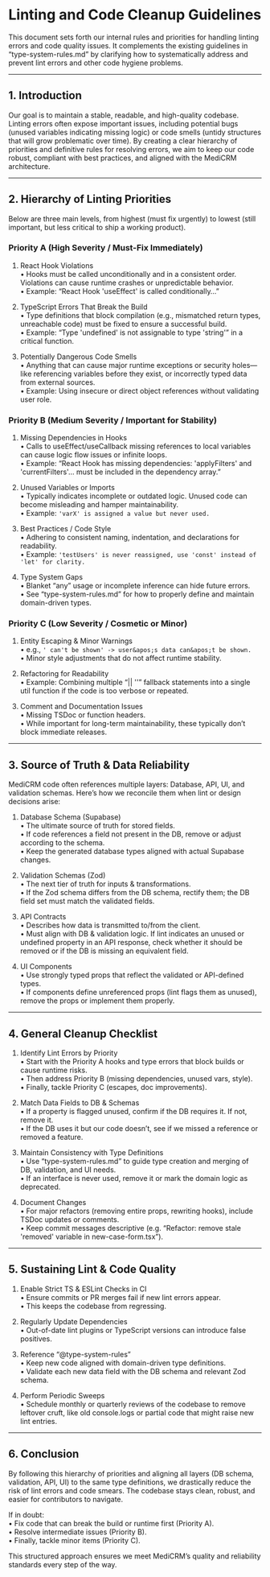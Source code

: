 # Linting and Code Cleanup Guidelines

This document sets forth our internal rules and priorities for handling linting errors and code quality issues. It complements the existing guidelines in “type-system-rules.md” by clarifying how to systematically address and prevent lint errors and other code hygiene problems.

---

## 1. Introduction

Our goal is to maintain a stable, readable, and high-quality codebase. Linting errors often expose important issues, including potential bugs (unused variables indicating missing logic) or code smells (untidy structures that will grow problematic over time). By creating a clear hierarchy of priorities and definitive rules for resolving errors, we aim to keep our code robust, compliant with best practices, and aligned with the MediCRM architecture.

---

## 2. Hierarchy of Linting Priorities

Below are three main levels, from highest (must fix urgently) to lowest (still important, but less critical to ship a working product).

### Priority A (High Severity / Must-Fix Immediately)

1. React Hook Violations  
   • Hooks must be called unconditionally and in a consistent order. Violations can cause runtime crashes or unpredictable behavior.  
   • Example: “React Hook 'useEffect' is called conditionally…”  

2. TypeScript Errors That Break the Build  
   • Type definitions that block compilation (e.g., mismatched return types, unreachable code) must be fixed to ensure a successful build.  
   • Example: “Type 'undefined' is not assignable to type 'string'” in a critical function.

3. Potentially Dangerous Code Smells  
   • Anything that can cause major runtime exceptions or security holes—like referencing variables before they exist, or incorrectly typed data from external sources.  
   • Example: Using insecure or direct object references without validating user role.

### Priority B (Medium Severity / Important for Stability)

1. Missing Dependencies in Hooks  
   • Calls to useEffect/useCallback missing references to local variables can cause logic flow issues or infinite loops.  
   • Example: “React Hook has missing dependencies: 'applyFilters' and 'currentFilters'… must be included in the dependency array.”

2. Unused Variables or Imports  
   • Typically indicates incomplete or outdated logic. Unused code can become misleading and hamper maintainability.  
   • Example: `'varX' is assigned a value but never used.`

3. Best Practices / Code Style  
   • Adhering to consistent naming, indentation, and declarations for readability.  
   • Example: `'testUsers' is never reassigned, use 'const' instead of 'let' for clarity.`

4. Type System Gaps  
   • Blanket “any” usage or incomplete inference can hide future errors.  
   • See “type-system-rules.md” for how to properly define and maintain domain-driven types.

### Priority C (Low Severity / Cosmetic or Minor)

1. Entity Escaping & Minor Warnings  
   • e.g., `' can't be shown' -> user&apos;s data can&apos;t be shown.`  
   • Minor style adjustments that do not affect runtime stability.

2. Refactoring for Readability  
   • Example: Combining multiple “|| ''” fallback statements into a single util function if the code is too verbose or repeated.

3. Comment and Documentation Issues  
   • Missing TSDoc or function headers.  
   • While important for long-term maintainability, these typically don’t block immediate releases.

---

## 3. Source of Truth & Data Reliability

MediCRM code often references multiple layers: Database, API, UI, and validation schemas. Here’s how we reconcile them when lint or design decisions arise:

1. Database Schema (Supabase)  
   • The ultimate source of truth for stored fields.  
   • If code references a field not present in the DB, remove or adjust according to the schema.  
   • Keep the generated database types aligned with actual Supabase changes.

2. Validation Schemas (Zod)  
   • The next tier of truth for inputs & transformations.  
   • If the Zod schema differs from the DB schema, rectify them; the DB field set must match the validated fields.

3. API Contracts  
   • Describes how data is transmitted to/from the client.  
   • Must align with DB & validation logic. If lint indicates an unused or undefined property in an API response, check whether it should be removed or if the DB is missing an equivalent field.

4. UI Components  
   • Use strongly typed props that reflect the validated or API-defined types.  
   • If components define unreferenced props (lint flags them as unused), remove the props or implement them properly.

---

## 4. General Cleanup Checklist

1. Identify Lint Errors by Priority  
   • Start with the Priority A hooks and type errors that block builds or cause runtime risks.  
   • Then address Priority B (missing dependencies, unused vars, style).  
   • Finally, tackle Priority C (escapes, doc improvements).

2. Match Data Fields to DB & Schemas  
   • If a property is flagged unused, confirm if the DB requires it. If not, remove it.  
   • If the DB uses it but our code doesn’t, see if we missed a reference or removed a feature.

3. Maintain Consistency with Type Definitions  
   • Use “type-system-rules.md” to guide type creation and merging of DB, validation, and UI needs.  
   • If an interface is never used, remove it or mark the domain logic as deprecated.

4. Document Changes  
   • For major refactors (removing entire props, rewriting hooks), include TSDoc updates or comments.  
   • Keep commit messages descriptive (e.g. “Refactor: remove stale 'removed' variable in new-case-form.tsx”).

---

## 5. Sustaining Lint & Code Quality

1. Enable Strict TS & ESLint Checks in CI  
   • Ensure commits or PR merges fail if new lint errors appear.  
   • This keeps the codebase from regressing.

2. Regularly Update Dependencies  
   • Out-of-date lint plugins or TypeScript versions can introduce false positives.

3. Reference “@type-system-rules”  
   • Keep new code aligned with domain-driven type definitions.  
   • Validate each new data field with the DB schema and relevant Zod schema.

4. Perform Periodic Sweeps  
   • Schedule monthly or quarterly reviews of the codebase to remove leftover cruft, like old console.logs or partial code that might raise new lint entries.

---

## 6. Conclusion

By following this hierarchy of priorities and aligning all layers (DB schema, validation, API, UI) to the same type definitions, we drastically reduce the risk of lint errors and code smears. The codebase stays clean, robust, and easier for contributors to navigate.

If in doubt:  
• Fix code that can break the build or runtime first (Priority A).  
• Resolve intermediate issues (Priority B).  
• Finally, tackle minor items (Priority C).  

This structured approach ensures we meet MediCRM’s quality and reliability standards every step of the way.